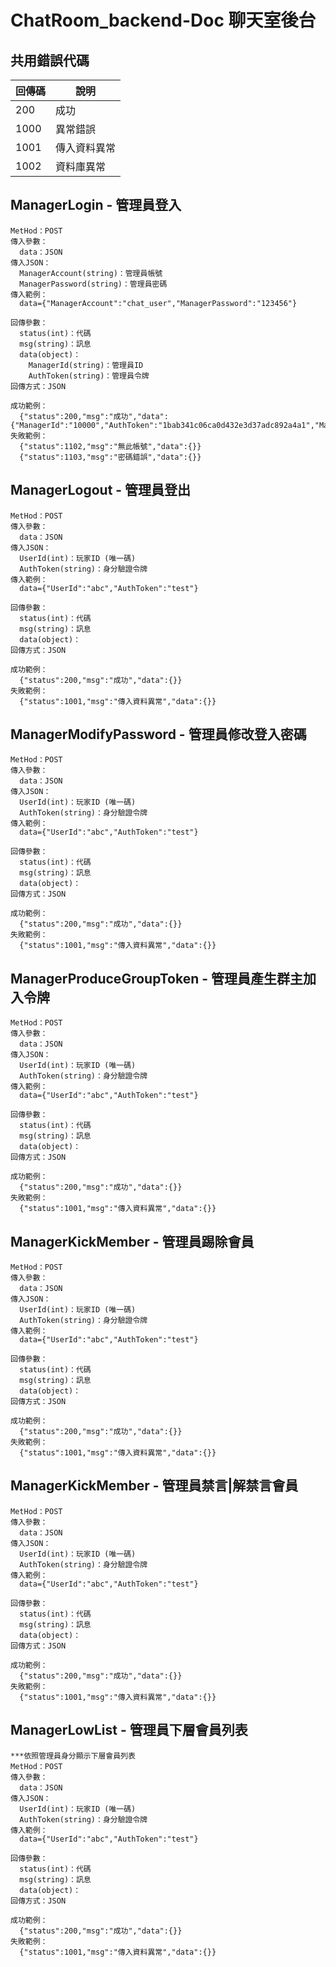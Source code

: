 # ChatRoom_backend-Doc 聊天室後台

## 共用錯誤代碼
|回傳碼|說明|
|---|---|
|200|成功|
|1000|異常錯誤|
|1001|傳入資料異常|
|1002|資料庫異常|

## ManagerLogin - 管理員登入
```
MetHod：POST
傳入參數：
  data：JSON
傳入JSON：
  ManagerAccount(string)：管理員帳號
  ManagerPassword(string)：管理員密碼
傳入範例：
  data={"ManagerAccount":"chat_user","ManagerPassword":"123456"}
```

```
回傳參數：
  status(int)：代碼
  msg(string)：訊息
  data(object)：
    ManagerId(string)：管理員ID
    AuthToken(string)：管理員令牌
回傳方式：JSON
```

```
成功範例：
  {"status":200,"msg":"成功","data":{"ManagerId":"10000","AuthToken":"1bab341c06ca0d432e3d37adc892a4a1","ManagerType":0}}
失敗範例：
  {"status":1102,"msg":"無此帳號","data":{}}
  {"status":1103,"msg":"密碼錯誤","data":{}}
```

## ManagerLogout - 管理員登出
```
MetHod：POST
傳入參數：
  data：JSON
傳入JSON：
  UserId(int)：玩家ID (唯一碼)
  AuthToken(string)：身分驗證令牌
傳入範例：
  data={"UserId":"abc","AuthToken":"test"}
```

```
回傳參數：
  status(int)：代碼
  msg(string)：訊息
  data(object)：
回傳方式：JSON
```

```
成功範例：
  {"status":200,"msg":"成功","data":{}}
失敗範例：
  {"status":1001,"msg":"傳入資料異常","data":{}}
```

## ManagerModifyPassword - 管理員修改登入密碼
```
MetHod：POST
傳入參數：
  data：JSON
傳入JSON：
  UserId(int)：玩家ID (唯一碼)
  AuthToken(string)：身分驗證令牌
傳入範例：
  data={"UserId":"abc","AuthToken":"test"}
```

```
回傳參數：
  status(int)：代碼
  msg(string)：訊息
  data(object)：
回傳方式：JSON
```

```
成功範例：
  {"status":200,"msg":"成功","data":{}}
失敗範例：
  {"status":1001,"msg":"傳入資料異常","data":{}}
```

## ManagerProduceGroupToken - 管理員產生群主加入令牌
```
MetHod：POST
傳入參數：
  data：JSON
傳入JSON：
  UserId(int)：玩家ID (唯一碼)
  AuthToken(string)：身分驗證令牌
傳入範例：
  data={"UserId":"abc","AuthToken":"test"}
```

```
回傳參數：
  status(int)：代碼
  msg(string)：訊息
  data(object)：
回傳方式：JSON
```

```
成功範例：
  {"status":200,"msg":"成功","data":{}}
失敗範例：
  {"status":1001,"msg":"傳入資料異常","data":{}}
```

## ManagerKickMember - 管理員踢除會員
```
MetHod：POST
傳入參數：
  data：JSON
傳入JSON：
  UserId(int)：玩家ID (唯一碼)
  AuthToken(string)：身分驗證令牌
傳入範例：
  data={"UserId":"abc","AuthToken":"test"}
```

```
回傳參數：
  status(int)：代碼
  msg(string)：訊息
  data(object)：
回傳方式：JSON
```

```
成功範例：
  {"status":200,"msg":"成功","data":{}}
失敗範例：
  {"status":1001,"msg":"傳入資料異常","data":{}}
```

## ManagerKickMember - 管理員禁言|解禁言會員
```
MetHod：POST
傳入參數：
  data：JSON
傳入JSON：
  UserId(int)：玩家ID (唯一碼)
  AuthToken(string)：身分驗證令牌
傳入範例：
  data={"UserId":"abc","AuthToken":"test"}
```

```
回傳參數：
  status(int)：代碼
  msg(string)：訊息
  data(object)：
回傳方式：JSON
```

```
成功範例：
  {"status":200,"msg":"成功","data":{}}
失敗範例：
  {"status":1001,"msg":"傳入資料異常","data":{}}
```

## ManagerLowList - 管理員下層會員列表
```
***依照管理員身分顯示下層會員列表
MetHod：POST
傳入參數：
  data：JSON
傳入JSON：
  UserId(int)：玩家ID (唯一碼)
  AuthToken(string)：身分驗證令牌
傳入範例：
  data={"UserId":"abc","AuthToken":"test"}
```

```
回傳參數：
  status(int)：代碼
  msg(string)：訊息
  data(object)：
回傳方式：JSON
```

```
成功範例：
  {"status":200,"msg":"成功","data":{}}
失敗範例：
  {"status":1001,"msg":"傳入資料異常","data":{}}
```
